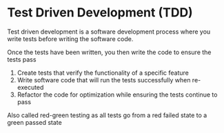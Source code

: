 # Test Driven Development (TDD)

Test driven development is a software development process where you write tests
before writing the software code.

Once the tests have been written, you then write the code to ensure the tests pass

1. Create tests that verify the functionality of a specific feature
2. Write software code that will run the tests successfully when re-executed
3. Refactor the code for optimization while ensuring the tests continue to pass

Also called red-green testing as all tests go from a red failed state to a green
passed state
